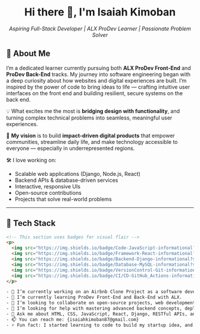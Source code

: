 <h1 align="center">Hi there 👋, I'm Isaiah Kimoban</h1>

<p align="center">
  <i>Aspiring Full-Stack Developer | ALX ProDev Learner | Passionate Problem Solver</i>
</p>

## 🚀 About Me

I’m a dedicated learner currently pursuing both **ALX ProDev Front-End** and **ProDev Back-End** tracks. My journey into software engineering began with a deep curiosity about how websites and digital experiences are built. I’m inspired by the power of code to bring ideas to life — crafting intuitive user interfaces on the front end and building resilient, secure systems on the back end.

💡 What excites me the most is **bridging design with functionality**, and turning complex technical problems into seamless, meaningful user experiences.

🌟 **My vision** is to build **impact-driven digital products** that empower communities, streamline daily life, and make technology accessible to everyone — especially in underrepresented regions.

🛠️ I love working on:
- Scalable web applications (Django, Node.js, React)
- Backend APIs & database-driven services
- Interactive, responsive UIs
- Open-source contributions
- Projects that solve real-world problems

---

## 🧠 Tech Stack

```html
<!-- This section uses badges for visual flair -->
<p>
  <img src="https://img.shields.io/badge/Code-JavaScript-informational?style=flat&logo=javascript&logoColor=white&color=2bbc8a"/>
  <img src="https://img.shields.io/badge/Framework-React-informational?style=flat&logo=react&logoColor=white&color=61dafb"/>
  <img src="https://img.shields.io/badge/Backend-Django-informational?style=flat&logo=django&logoColor=white&color=092e20"/>
  <img src="https://img.shields.io/badge/Database-MySQL-informational?style=flat&logo=mysql&logoColor=white&color=4479A1"/>
  <img src="https://img.shields.io/badge/VersionControl-Git-informational?style=flat&logo=git&logoColor=white&color=F05032"/>
  <img src="https://img.shields.io/badge/CI/CD-GitHub_Actions-informational?style=flat&logo=github-actions&logoColor=white&color=2088FF"/>
</p>

- 🔭 I’m currently working on an Airbnb Clone Project as a software developer.
- 🌱 I’m currently learning ProDev Front-End and Back-End with ALX.
- 👯 I’m looking to collaborate on open-source projects, web development teams, and any innovative software that solves real-world problems.
- 🤔 I’m looking for help with mastering advanced backend concepts, deploying full-stack apps, and implementing secure APIs.
- 💬 Ask me about HTML, CSS, JavaScript, React, Django, RESTful APIs, and what it’s like learning full-stack development with ALX.
- 📫 You can reach me: {isaiahkimoban87@gmail.com}
- ⚡ Fun fact: I started learning to code to build my startup idea, and now I’m addicted to clean UI and optimized backend logic!

